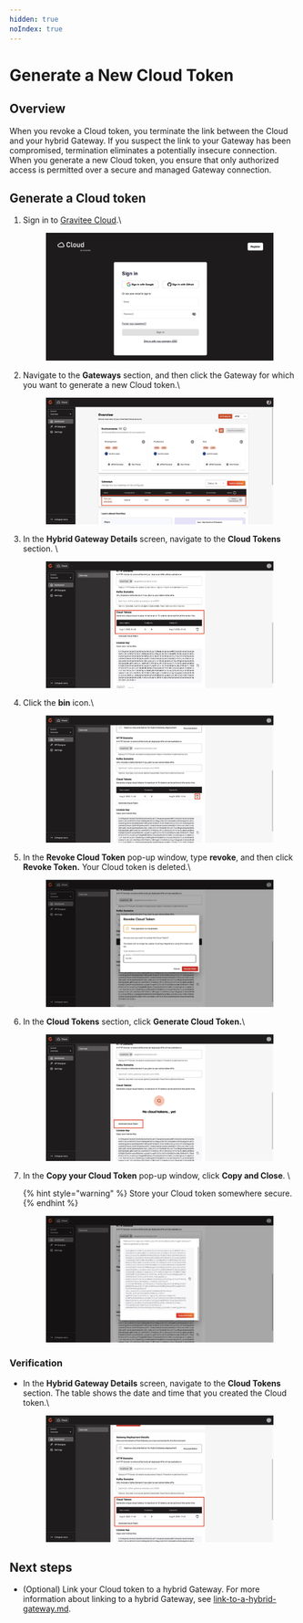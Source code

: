 ```yaml
---
hidden: true
noIndex: true
---
```


# Generate a New Cloud Token

## Overview

When you revoke a Cloud token, you terminate the link between the Cloud and your hybrid Gateway. If you suspect the link to your Gateway has been compromised, termination eliminates a potentially insecure connection. When you generate a new Cloud token, you ensure that only authorized access is permitted over a secure and managed Gateway connection.

## Generate a Cloud token

1.  Sign in to [Gravitee Cloud](https://cloud.gravitee.io/).\


    <figure><img src="../../.gitbook/assets/image.png" alt=""><figcaption></figcaption></figure>
2.  Navigate to the **Gateways** section, and then click the Gateway for which you want to generate a new Cloud token.\


    <figure><img src="../../.gitbook/assets/64DFB5D8-427B-4FD2-8013-2206631FEDE2_1_201_a.jpeg" alt=""><figcaption></figcaption></figure>
3.  In the **Hybrid Gateway Details** screen, navigate to the **Cloud Tokens** section. \


    <figure><img src="../../.gitbook/assets/D25FD656-4D9B-426A-8B3E-7CB63E826C47_1_201_a (2).jpeg" alt=""><figcaption></figcaption></figure>
4.  Click the **bin** icon.\


    <figure><img src="../../.gitbook/assets/C0E81F31-A36F-4047-8660-BE4B0A72C1B9_1_201_a.jpeg" alt=""><figcaption></figcaption></figure>
5.  In the **Revoke Cloud Token** pop-up window, type **revoke**, and then click **Revoke Token.** Your Cloud token is deleted.\


    <figure><img src="../../.gitbook/assets/1C1BDDA3-6EAD-4574-9AAD-3B1886C5298C_1_201_a.jpeg" alt=""><figcaption></figcaption></figure>
6.  In the **Cloud Tokens** section, click **Generate Cloud Token.**\


    <figure><img src="../../.gitbook/assets/093ECA13-2ABE-4A8A-998D-6F6D2E0E5DF9_1_201_a.jpeg" alt=""><figcaption></figcaption></figure>
7.  In the **Copy your Cloud Token** pop-up window, click **Copy and Close**. \


    {% hint style="warning" %}
    Store your Cloud token somewhere secure.
    {% endhint %}



    <figure><img src="../../.gitbook/assets/18A6E6CD-1BA0-466F-B858-BAB94225DA7E_1_201_a.jpeg" alt=""><figcaption></figcaption></figure>

### Verification

*   In the **Hybrid Gateway Details** screen, navigate to the **Cloud Tokens** section. The table shows the date and time that you created the Cloud token.\


    <figure><img src="../../.gitbook/assets/A9D87A59-C9CE-42BC-9FF9-4AC06738C249_1_201_a.jpeg" alt=""><figcaption></figcaption></figure>

## Next steps

* (Optional) Link your Cloud token to a hybrid Gateway. For more information about linking to a hybrid Gateway, see [link-to-a-hybrid-gateway.md](link-to-a-hybrid-gateway.md "mention").
